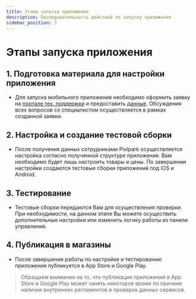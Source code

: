 ```yaml
---
title: Этапы запуска приложения
description: Последовательность действий по запуску приложения
sidebar_position: 7
---
```


# Этапы запуска приложения
## 1. Подготовка материала для настройки приложения
* Для запуска мобильного приложения необходимо оформить заявку на [портале тех. поддержки](http://support.pixlpark.ru/Main/) и предоставить [данные](/misc/app-data). Обсуждения всех вопросов со специалистом осуществляется в рамках созданной заявки. 

## 2. Настройка и создание тестовой сборки
* После получения данных сотрудниками Pixlpark осуществляется настройка согласно полученной структуре приложения. Вам необходимо будет лишь настроить товары и цены. По завершении настройки создаются тестовые сборки приложений под iOS и Android.

## 3. Тестирование
* Тестовые сборки передаются Вам для осуществления проверки. При необходимости, на данном этапе Вы можете осуществить дополнительные настройки или изменить логику работы из панели управления.

## 4. Публикация в магазины
* После завершения работы по настройке и тестированию приложения публикуется в App Store и Google Play. 
> Обращаем внимание на то, что публикация приложений в App Store и Google Play может занять некоторое время по причине наличия внутренних регламентов и проверок данных сервисов.